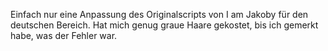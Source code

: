 Einfach nur eine Anpassung des Originalscripts von I am Jakoby für den deutschen Bereich. Hat mich genug graue Haare gekostet, bis ich gemerkt habe, was der Fehler war.
